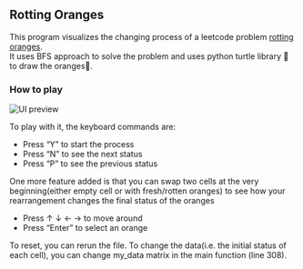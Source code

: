 ## Rotting Oranges

This program visualizes the changing process of a leetcode problem [rotting oranges](https://leetcode.com/problems/rotting-oranges/).  
It uses BFS approach to solve the problem and uses python turtle library 🐢 to draw the oranges🍊.

### How to play
![UI preview](https://github.com/YeqingHuang/MyProjects/tree/master/Rotting%20Oranges/preview.png?raw=true)

To play with it, the keyboard commands are:

-   Press “Y” to start the process
-   Press “N” to see the next status
-   Press “P” to see the previous status

One more feature added is that you can swap two cells at the very beginning(either empty cell or with fresh/rotten oranges) to see how your rearrangement changes the final status of the oranges

-   Press ↑ ↓ ← → to move around
-   Press “Enter” to select an orange

To reset, you can rerun the file. To change the data(i.e. the initial status of each cell), you can change my_data matrix in the main function (line 308).
